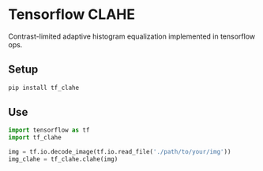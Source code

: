 # Tensorflow CLAHE

Contrast-limited adaptive histogram equalization implemented in tensorflow ops.

## Setup

```bash
pip install tf_clahe
```

## Use

```python
import tensorflow as tf
import tf_clahe

img = tf.io.decode_image(tf.io.read_file('./path/to/your/img'))
img_clahe = tf_clahe.clahe(img)
```